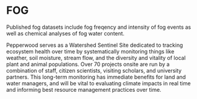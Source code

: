 # FOG
Published fog datasets include fog freqency and intensity of fog events as well as chemical analyses of fog water content.

Pepperwood serves as a Watershed Sentinel Site dedicated to tracking ecosystem health over time by systematically monitoring things like weather, soil moisture, stream flow, and the diversity and vitality of local plant and animal populations. Over 70 projects onsite are run by a combination of staff, citizen scientists, visiting scholars, and university partners. This long-term monitoring has immediate benefits for land and water managers, and will be vital to evaluating climate impacts in real time and informing best resource management practices over time.
